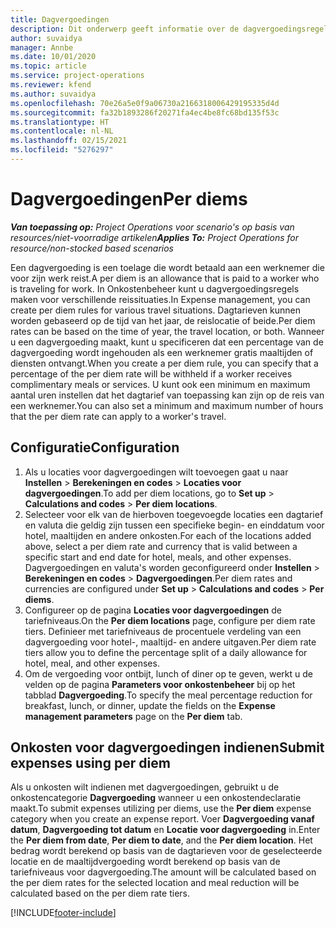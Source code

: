 ```yaml
---
title: Dagvergoedingen
description: Dit onderwerp geeft informatie over de dagvergoedingsregels die worden gebruikt in Onkostenbeheer.
author: suvaidya
manager: Annbe
ms.date: 10/01/2020
ms.topic: article
ms.service: project-operations
ms.reviewer: kfend
ms.author: suvaidya
ms.openlocfilehash: 70e26a5e0f9a06730a2166318006429195335d4d
ms.sourcegitcommit: fa32b1893286f20271fa4ec4be8fc68bd135f53c
ms.translationtype: HT
ms.contentlocale: nl-NL
ms.lasthandoff: 02/15/2021
ms.locfileid: "5276297"
---
```

# <a name="per-diems"></a><span data-ttu-id="e65ac-103">Dagvergoedingen</span><span class="sxs-lookup"><span data-stu-id="e65ac-103">Per diems</span></span>

<span data-ttu-id="e65ac-104">_**Van toepassing op:** Project Operations voor scenario's op basis van resources/niet-voorradige artikelen_</span><span class="sxs-lookup"><span data-stu-id="e65ac-104">_**Applies To:** Project Operations for resource/non-stocked based scenarios_</span></span>


<span data-ttu-id="e65ac-105">Een dagvergoeding is een toelage die wordt betaald aan een werknemer die voor zijn werk reist.</span><span class="sxs-lookup"><span data-stu-id="e65ac-105">A per diem is an allowance that is paid to a worker who is traveling for work.</span></span> <span data-ttu-id="e65ac-106">In Onkostenbeheer kunt u dagvergoedingsregels maken voor verschillende reissituaties.</span><span class="sxs-lookup"><span data-stu-id="e65ac-106">In Expense management, you can create per diem rules for  various travel situations.</span></span> <span data-ttu-id="e65ac-107">Dagtarieven kunnen worden gebaseerd op de tijd van het jaar, de reislocatie of beide.</span><span class="sxs-lookup"><span data-stu-id="e65ac-107">Per diem rates can be based on the time of year, the travel location, or both.</span></span> <span data-ttu-id="e65ac-108">Wanneer u een dagvergoeding maakt, kunt u specificeren dat een percentage van de dagvergoeding wordt ingehouden als een werknemer gratis maaltijden of diensten ontvangt.</span><span class="sxs-lookup"><span data-stu-id="e65ac-108">When you create a per diem  rule, you can specify that a percentage of the per diem rate will be withheld if a worker receives complimentary meals or services.</span></span> <span data-ttu-id="e65ac-109">U kunt ook een minimum en maximum aantal uren instellen dat het dagtarief van toepassing kan zijn op de reis van een werknemer.</span><span class="sxs-lookup"><span data-stu-id="e65ac-109">You can also set a minimum and maximum number of hours that the per diem rate can apply to a worker's travel.</span></span>

## <a name="configuration"></a><span data-ttu-id="e65ac-110">Configuratie</span><span class="sxs-lookup"><span data-stu-id="e65ac-110">Configuration</span></span> 

1. <span data-ttu-id="e65ac-111">Als u locaties voor dagvergoedingen wilt toevoegen gaat u naar **Instellen** > **Berekeningen en codes** > **Locaties voor dagvergoedingen**.</span><span class="sxs-lookup"><span data-stu-id="e65ac-111">To add per diem locations, go to **Set up** > **Calculations and codes** > **Per diem locations**.</span></span>
2. <span data-ttu-id="e65ac-112">Selecteer voor elk van de hierboven toegevoegde locaties een dagtarief en valuta die geldig zijn tussen een specifieke begin- en einddatum voor hotel, maaltijden en andere onkosten.</span><span class="sxs-lookup"><span data-stu-id="e65ac-112">For each of the locations added above, select a per diem rate and currency that is valid between a specific start and end date for hotel, meals, and other expenses.</span></span> <span data-ttu-id="e65ac-113">Dagvergoedingen en valuta's worden geconfigureerd onder **Instellen** > **Berekeningen en codes** > **Dagvergoedingen**.</span><span class="sxs-lookup"><span data-stu-id="e65ac-113">Per diem rates and currencies are configured under **Set up** > **Calculations and codes** > **Per diems**.</span></span>
3. <span data-ttu-id="e65ac-114">Configureer op de pagina **Locaties voor dagvergoedingen** de tariefniveaus.</span><span class="sxs-lookup"><span data-stu-id="e65ac-114">On the **Per diem locations** page, configure per diem rate tiers.</span></span> <span data-ttu-id="e65ac-115">Definieer met tariefniveaus de procentuele verdeling van een dagvergoeding voor hotel-, maaltijd- en andere uitgaven.</span><span class="sxs-lookup"><span data-stu-id="e65ac-115">Per diem rate tiers allow you to define the percentage split of a daily allowance for hotel, meal, and other expenses.</span></span> 
4. <span data-ttu-id="e65ac-116">Om de vergoeding voor ontbijt, lunch of diner op te geven, werkt u de velden op de pagina **Parameters voor onkostenbeheer** bij op het tabblad **Dagvergoeding**.</span><span class="sxs-lookup"><span data-stu-id="e65ac-116">To specify the meal percentage reduction for breakfast, lunch, or dinner, update the fields on the **Expense management parameters** page on the **Per diem** tab.</span></span> 
    
## <a name="submit-expenses-using-per-diem"></a><span data-ttu-id="e65ac-117">Onkosten voor dagvergoedingen indienen</span><span class="sxs-lookup"><span data-stu-id="e65ac-117">Submit expenses using per diem</span></span>
<span data-ttu-id="e65ac-118">Als u onkosten wilt indienen met dagvergoedingen, gebruikt u de onkostencategorie **Dagvergoeding** wanneer u een onkostendeclaratie maakt.</span><span class="sxs-lookup"><span data-stu-id="e65ac-118">To submit expenses utilizing per diems, use the **Per diem** expense category when you create an expense report.</span></span> <span data-ttu-id="e65ac-119">Voer **Dagvergoeding vanaf datum**, **Dagvergoeding tot datum** en **Locatie voor dagvergoeding** in.</span><span class="sxs-lookup"><span data-stu-id="e65ac-119">Enter the **Per diem from date**, **Per diem to date**,  and the **Per diem location**.</span></span> <span data-ttu-id="e65ac-120">Het bedrag wordt berekend op basis van de dagtarieven voor de geselecteerde locatie en de maaltijdvergoeding wordt berekend op basis van de tariefniveaus voor dagvergoeding.</span><span class="sxs-lookup"><span data-stu-id="e65ac-120">The amount will be calculated based on the per diem rates for the selected location and meal reduction will be calculated based on the per diem rate tiers.</span></span>


[!INCLUDE[footer-include](../includes/footer-banner.md)]